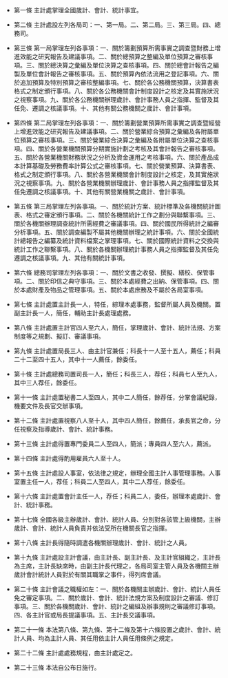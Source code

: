 * 第一條 主計處掌理全國歲計、會計、統計事宜。

* 第二條 主計處設左列各局司：一、第一局。二、第二局。三、第三局。四、總務司。

* 第三條 第一局掌理左列各事項：一、關於籌劃預算所需事實之調查暨財務上增進效能之研究報告及建議事項。二、關於總預算之整編及單位預算之審核事項。三、關於總決算之彙編及單位決算之查核事項。四、關於總會計報告之編製及單位會計報告之審核事項。五、關於預算內依法流用之登記事項。六、關於追加預算及特別預算之審核整編事項。七、關於各公務機關預算，決算書表格式之制定頒行事項。八、關於各公務機關會計制度設計之核定及其實施狀況之視察事項。九、關於各公務機關辦理歲計、會計事務人員之指揮、監督及其任免、遷調之核議事項。十、其他有關公務機關之歲計、會計事項。

* 第四條 第二局掌理左列各事項：一、關於籌劃營業預算所需事實之調查暨經營上增進效能之研究報告及建議事項。二、關於營業綜合預算之彙編及各附屬單位預算之審核事項。三、關於營業綜合決算之彙編及各附屬單位決算之查核事項。四、關於各營業機關預算分期實施計劃之考核及其會計報告之審核事項。五、關於各營業機關財務狀況之分析及資金運用之考核事項。六、關於產品成本計算基礎及勞務費率計算公式之審核事項。七、關於營業預算、決算書表、格式之制定頒行事項。八、關於各營業機關會計制度設計之核定，及其實施狀況之視察事項。九、關於各營業機關辦理歲計、會計事務人員之指揮監督及其任免遷調之核議事項。十、其他有關營業機關之歲計、會計事項。

* 第五條 第三局掌理左列各事項。一、關於統計方案、統計標準及各機關統計圖表、格式之審定頒行事項。二、關於各機關統計工作之劃分與聯繫事項。三、關於各機關辦理調查統計所需經費之審議事項。四、關於國民所得統計之編審分析事項。五、關於調查編製不屬其他機關辦理之統計事項。六、關於全國統計總報告之編纂及統計資料檔案之掌理事項。七、關於國際統計資料之交換與統計工作之聯繫事項。八、關於各機關辦理統計事務人員之指揮監督及其任免遷調之核議事項。九、其他有關統計事項。

* 第六條 總務司掌理左列各事項：一、關於文書之收發、撰擬、繕校、保管事項。二、關於印信之典守事項。三、關於本處經費之出納、保管事項。四、關於本處財產及物品之管理事項。五、關於本處庶務及不屬於各局室事項。

* 第七條 主計處置主計長一人，特任，綜理本處事務，監督所屬人員及機關。置副主計長一人，簡任，輔助主計長處理處務。

* 第八條 主計處置主計官四人至六人，簡任，掌理歲計、會計、統計法規、方案制度等之規劃、擬訂、審議事項。

* 第九條 主計處置局長三人、由主計官兼任；科長十一人至十五人，薦任；科員二十二至四十五人，其中十一人薦任，餘委任。

* 第十條 主計處總務司置司長一人，簡任；科長三人，荐任；科員七人至九人，其中三人荐任，餘委任。

* 第十一條 主計處置秘書二人至四人，其中二人簡任，餘荐任，分掌會議紀錄，機要文件及長官交辦事項。

* 第十二條 主計處置視察八人至十人，其中四人簡任，餘薦任，承長官之命，分任視察及指導歲計、會計、統計事務。

* 第十三條 主計處得置專門委員二人至四人，簡派；專員四人至六人，薦派。

* 第十四條 主計處得酌用雇員六人至十人。

* 第十五條 主計處設人事室，依法律之規定，辦理全國主計人事管理事務。人事室置主任一人，荐任；科員二人至四人，其中二人荐任，餘委任。

* 第十六條 主計處置會計主任一人，荐任；科員二人，委任，辦理本處歲計、會計、統計事務。

* 第十七條 全國各級主辦歲計、會計、統計人員、分別對各該管上級機關，主辦歲計、會計、統計人員負責并依法受所在機關長官之指揮。

* 第十八條 主計長得隨時調遣各機關辦理歲計、會計、統計之人員。

* 第十九條 主計處設主計會議，由主計長、副主計長、及主計官組織之，主計長為主席，主計長缺席時，由副主計長代理之，各局司室主管人員及各機關主辦歲計會計統計人員對於有關其職掌之事件，得列席會議。

* 第二十條 主計會議之職權如左：一、關於各機關主辦歲計、會計、統計人員任免之審定事項。二、關於歲計、會計、統計法規方案及制度設計之審議、修訂事項。三、關於各機關歲計、會計、統計之編組及辦事規則之審議修訂事項。四、各主計官或局長提議事項。五、主計長交議事項。

* 第二十一條 本法第八條、第九條、第十二條及第十六條設置之歲計、會計、統計人員、均為主計人員、其任用依主計人員任用條例之規定。

* 第二十二條 主計處處務規程，由主計處定之。

* 第二十三條 本法自公布日施行。

